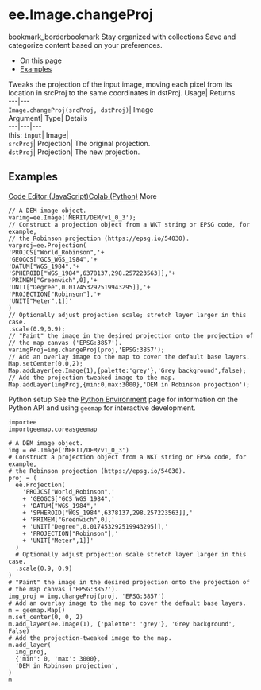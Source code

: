  
#  ee.Image.changeProj
bookmark_borderbookmark Stay organized with collections  Save and categorize content based on your preferences.
  * On this page
  * [Examples](https://developers.google.com/earth-engine/apidocs/ee-image-changeproj#examples)


Tweaks the projection of the input image, moving each pixel from its location in srcProj to the same coordinates in dstProj. 
Usage| Returns  
---|---  
`Image.changeProj(srcProj, dstProj)`| Image  
Argument| Type| Details  
---|---|---  
this: `input`| Image|   
`srcProj`| Projection| The original projection.  
`dstProj`| Projection| The new projection.  
## Examples
[Code Editor (JavaScript)](https://developers.google.com/earth-engine/apidocs/ee-image-changeproj#code-editor-javascript-sample)[Colab (Python)](https://developers.google.com/earth-engine/apidocs/ee-image-changeproj#colab-python-sample) More
```
// A DEM image object.
varimg=ee.Image('MERIT/DEM/v1_0_3');
// Construct a projection object from a WKT string or EPSG code, for example,
// the Robinson projection (https://epsg.io/54030).
varproj=ee.Projection(
'PROJCS["World_Robinson",'+
'GEOGCS["GCS_WGS_1984",'+
'DATUM["WGS_1984",'+
'SPHEROID["WGS_1984",6378137,298.257223563]],'+
'PRIMEM["Greenwich",0],'+
'UNIT["Degree",0.017453292519943295]],'+
'PROJECTION["Robinson"],'+
'UNIT["Meter",1]]'
)
// Optionally adjust projection scale; stretch layer larger in this case.
.scale(0.9,0.9);
// "Paint" the image in the desired projection onto the projection of
// the map canvas ('EPSG:3857').
varimgProj=img.changeProj(proj,'EPSG:3857');
// Add an overlay image to the map to cover the default base layers.
Map.setCenter(0,0,2);
Map.addLayer(ee.Image(1),{palette:'grey'},'Grey background',false);
// Add the projection-tweaked image to the map.
Map.addLayer(imgProj,{min:0,max:3000},'DEM in Robinson projection');
```
Python setup
See the [ Python Environment](https://developers.google.com/earth-engine/guides/python_install) page for information on the Python API and using `geemap` for interactive development.
```
importee
importgeemap.coreasgeemap
```
```
# A DEM image object.
img = ee.Image('MERIT/DEM/v1_0_3')
# Construct a projection object from a WKT string or EPSG code, for example,
# the Robinson projection (https://epsg.io/54030).
proj = (
  ee.Projection(
    'PROJCS["World_Robinson",'
    + 'GEOGCS["GCS_WGS_1984",'
    + 'DATUM["WGS_1984",'
    + 'SPHEROID["WGS_1984",6378137,298.257223563]],'
    + 'PRIMEM["Greenwich",0],'
    + 'UNIT["Degree",0.017453292519943295]],'
    + 'PROJECTION["Robinson"],'
    + 'UNIT["Meter",1]]'
  )
  # Optionally adjust projection scale stretch layer larger in this case.
  .scale(0.9, 0.9)
)
# "Paint" the image in the desired projection onto the projection of
# the map canvas ('EPSG:3857').
img_proj = img.changeProj(proj, 'EPSG:3857')
# Add an overlay image to the map to cover the default base layers.
m = geemap.Map()
m.set_center(0, 0, 2)
m.add_layer(ee.Image(1), {'palette': 'grey'}, 'Grey background', False)
# Add the projection-tweaked image to the map.
m.add_layer(
  img_proj,
  {'min': 0, 'max': 3000},
  'DEM in Robinson projection',
)
m
```

